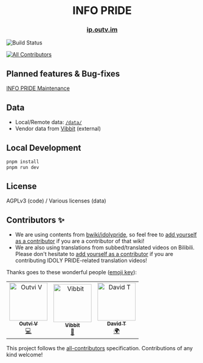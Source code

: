 <h1 align=center>
INFO PRIDE
</h1>

<h3 align=center>
<a href="https://ip.outv.im">ip.outv.im</a>
</h3>

![Build Status](https://badgen.net/github/status/outloudvi/info-pride?icon=vercel)

<!-- ALL-CONTRIBUTORS-BADGE:START - Do not remove or modify this section -->
[![All Contributors](https://img.shields.io/badge/all_contributors-3-orange.svg?style=flat-square)](#contributors-)
<!-- ALL-CONTRIBUTORS-BADGE:END -->

## Planned features & Bug-fixes

[INFO PRIDE Maintenance](https://github.com/users/outloudvi/projects/2)

## Data

-   Local/Remote data: [`/data/`](./data/)
-   Vendor data from [Vibbit](https://github.com/Malitsplus) (external)

## Local Development

```bash
pnpm install
pnpm run dev
```

## License

AGPLv3 (code) / Various licenses (data)

## Contributors ✨

-   We are using contents from [bwiki/idolypride](https://wiki.biligame.com/idolypride), so feel free to [add yourself as a contributor](https://github.com/outloudvi/info-pride/issues/1) if you are a contributor of that wiki!
-   We are also using translations from subbed/translated videos on Bilibili. Please don't hesitate to [add yourself as a contributor](https://github.com/outloudvi/info-pride/issues/1) if you are contributing IDOLY PRIDE-related translation videos!

Thanks goes to these wonderful people ([emoji key](https://allcontributors.org/docs/en/emoji-key)):

<!-- ALL-CONTRIBUTORS-LIST:START - Do not remove or modify this section -->
<!-- prettier-ignore-start -->
<!-- markdownlint-disable -->
<table>
  <tbody>
    <tr>
      <td align="center"><a href="https://blog.outv.im"><img src="https://avatars.githubusercontent.com/u/19144373?v=4?s=100" width="100px;" alt="Outvi V"/><br /><sub><b>Outvi V</b></sub></a><br /><a href="https://github.com/outloudvi/info-pride/commits?author=outloudvi" title="Code">💻</a></td>
      <td align="center"><a href="https://malitsplus.blogspot.com"><img src="https://avatars.githubusercontent.com/u/50281195?v=4?s=100" width="100px;" alt="Vibbit"/><br /><sub><b>Vibbit</b></sub></a><br /><a href="#data-MalitsPlus" title="Data">🔣</a></td>
      <td align="center"><a href="https://github.com/tokanada"><img src="https://avatars.githubusercontent.com/u/9441423?v=4?s=100" width="100px;" alt="David T"/><br /><sub><b>David T</b></sub></a><br /><a href="#translation-tokanada" title="Translation">🌍</a></td>
    </tr>
  </tbody>
  <tfoot>
    
  </tfoot>
</table>

<!-- markdownlint-restore -->
<!-- prettier-ignore-end -->

<!-- ALL-CONTRIBUTORS-LIST:END -->

This project follows the [all-contributors](https://github.com/all-contributors/all-contributors) specification. Contributions of any kind welcome!
